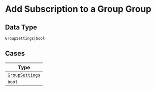 
# Add Subscription to a Group Group

## Data Type

`GroupSettings|bool`

## Cases

| Type |
|  --- |
| [`GroupSettings`](../../../doc/models/group-settings.md) |
| `bool` |

